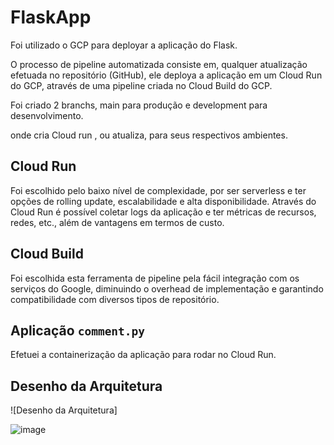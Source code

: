 # FlaskApp

Foi utilizado o GCP para deployar a aplicação do Flask.

O processo de pipeline automatizada consiste em, qualquer atualização efetuada no repositório (GitHub), ele deploya a aplicação em um Cloud Run do GCP, através de uma pipeline criada no Cloud Build do GCP.

Foi criado 2 branchs, main para produção e development para desenvolvimento.

onde cria Cloud run , ou atualiza, para seus respectivos ambientes.

## Cloud Run

Foi escolhido pelo baixo nível de complexidade, por ser serverless e ter opções de rolling update, escalabilidade e alta disponibilidade. Através do Cloud Run é possível coletar logs da aplicação e ter métricas de recursos, redes, etc., além de vantagens em termos de custo.

## Cloud Build

Foi escolhida esta ferramenta de pipeline pela fácil integração com os serviços do Google, diminuindo o overhead de implementação e garantindo compatibilidade com diversos tipos de repositório.

## Aplicação `comment.py`

Efetuei a containerização da aplicação para rodar no Cloud Run.

## Desenho da Arquitetura

![Desenho da Arquitetura]

![image](https://github.com/danield2dan2/desafio-daniel/assets/52511057/751e8581-77b3-49d1-a415-b24ecb636115)
